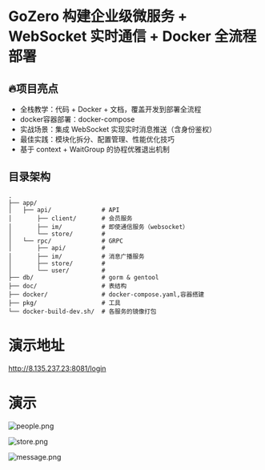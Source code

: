 # GoZero 构建企业级微服务 + WebSocket 实时通信 + Docker 全流程部署
## 🔥项目亮点
* 全栈教学：代码 + Docker + 文档，覆盖开发到部署全流程
* docker容器部署：docker-compose
* 实战场景：集成 WebSocket 实现实时消息推送（含身份鉴权）
* 最佳实践：模块化拆分、配置管理、性能优化技巧
* 基于 context + WaitGroup 的协程优雅退出机制
## 目录架构
```
.
├── app/
│   ├── api/              # API
│       ├── client/       # 会员服务
│       ├── im/           # 即使通信服务（websocket）
│       └── store/        # 
│   └── rpc/              # GRPC
│       ├── api/          #  
│       ├── im/           # 消息广播服务
│       ├── store/        # 
│       └── user/         # 
├── db/                   # gorm & gentool
├── doc/                  # 表结构
├── docker/               # docker-compose.yaml,容器搭建
├── pkg/                  # 工具
└── docker-build-dev.sh/  # 各服务的镜像打包
```

# 演示地址
http://8.135.237.23:8081/login

# 演示

![people.png](https://raw.githubusercontent.com/CNSDPan/store/master/static/images/people.png)

![store.png](https://raw.githubusercontent.com/CNSDPan/store/master/static/images/store.png)

![message.png](https://raw.githubusercontent.com/CNSDPan/store/master/static/images/message.png)